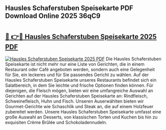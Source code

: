## Hausles Schaferstuben Speisekarte PDF Download Online 2025 36qC9

# <h2><a href="http://gcd27v.nevu.top/?p=Hausles+Schaferstuben+Speisekarte">🔗 👉🔴 Hausles Schaferstuben Speisekarte 2025 PDF</a></h2>

[![Hausles Schaferstuben Speisekarte 2025 PDF](https://i.imgur.com/dBaPXMq.png)](http://gcd27v.nevu.top/?p=Hausles+Schaferstuben+Speisekarte)
Die Hausles Schaferstuben Speisekarte ist nicht mehr nur eine Liste von Gerichten, die in einem Restaurant oder Café angeboten werden, sondern auch eine Gelegenheit für Sie, ein leckeres und für Sie passendes Gericht zu wählen. Auf der Hausles Schaferstuben Speisekarte unseres Restaurants befindet sich ein Salatbereich, in dem Sie leichte und frische Optionen finden können. Für diejenigen, die Fleisch mögen, bieten wir eine umfangreiche Auswahl an Gerichten auf der Hausles Schaferstuben Speisekarte an: Rindfleisch, Schweinefleisch, Huhn und Fisch. Unseren Auserwählten bieten wir Gourmet-Gerichte wie Schaschlik und Steak an, die auf einem Holzfeuer zubereitet werden. Unsere Hausles Schaferstuben Speisekarte umfasst eine große Auswahl an Desserts, von klassischen Torten und Kuchen bis hin zu exquisiten Crème Brûlée und Schokoladennudeln.
